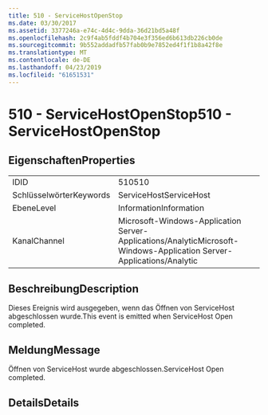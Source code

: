 ```yaml
---
title: 510 - ServiceHostOpenStop
ms.date: 03/30/2017
ms.assetid: 3377246a-e74c-4d4c-9dda-36d21bd5a48f
ms.openlocfilehash: 2c9f4ab5fddf4b704e3f356ed6b613db226cb0de
ms.sourcegitcommit: 9b552addadfb57fab0b9e7852ed4f1f1b8a42f8e
ms.translationtype: MT
ms.contentlocale: de-DE
ms.lasthandoff: 04/23/2019
ms.locfileid: "61651531"
---
```

# <a name="510---servicehostopenstop"></a><span data-ttu-id="760db-102">510 - ServiceHostOpenStop</span><span class="sxs-lookup"><span data-stu-id="760db-102">510 - ServiceHostOpenStop</span></span>
## <a name="properties"></a><span data-ttu-id="760db-103">Eigenschaften</span><span class="sxs-lookup"><span data-stu-id="760db-103">Properties</span></span>  
  
|||  
|-|-|  
|<span data-ttu-id="760db-104">ID</span><span class="sxs-lookup"><span data-stu-id="760db-104">ID</span></span>|<span data-ttu-id="760db-105">510</span><span class="sxs-lookup"><span data-stu-id="760db-105">510</span></span>|  
|<span data-ttu-id="760db-106">Schlüsselwörter</span><span class="sxs-lookup"><span data-stu-id="760db-106">Keywords</span></span>|<span data-ttu-id="760db-107">ServiceHost</span><span class="sxs-lookup"><span data-stu-id="760db-107">ServiceHost</span></span>|  
|<span data-ttu-id="760db-108">Ebene</span><span class="sxs-lookup"><span data-stu-id="760db-108">Level</span></span>|<span data-ttu-id="760db-109">Information</span><span class="sxs-lookup"><span data-stu-id="760db-109">Information</span></span>|  
|<span data-ttu-id="760db-110">Kanal</span><span class="sxs-lookup"><span data-stu-id="760db-110">Channel</span></span>|<span data-ttu-id="760db-111">Microsoft-Windows-Application Server-Applications/Analytic</span><span class="sxs-lookup"><span data-stu-id="760db-111">Microsoft-Windows-Application Server-Applications/Analytic</span></span>|  
  
## <a name="description"></a><span data-ttu-id="760db-112">Beschreibung</span><span class="sxs-lookup"><span data-stu-id="760db-112">Description</span></span>  
 <span data-ttu-id="760db-113">Dieses Ereignis wird ausgegeben, wenn das Öffnen von ServiceHost abgeschlossen wurde.</span><span class="sxs-lookup"><span data-stu-id="760db-113">This event is emitted when ServiceHost Open completed.</span></span>  
  
## <a name="message"></a><span data-ttu-id="760db-114">Meldung</span><span class="sxs-lookup"><span data-stu-id="760db-114">Message</span></span>  
 <span data-ttu-id="760db-115">Öffnen von ServiceHost wurde abgeschlossen.</span><span class="sxs-lookup"><span data-stu-id="760db-115">ServiceHost Open completed.</span></span>  
  
## <a name="details"></a><span data-ttu-id="760db-116">Details</span><span class="sxs-lookup"><span data-stu-id="760db-116">Details</span></span>

